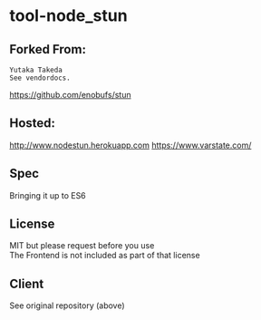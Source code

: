 # tool-node_stun

## Forked From:

```
Yutaka Takeda
See vendordocs.
```

https://github.com/enobufs/stun

## Hosted:

http://www.nodestun.herokuapp.com
https://www.varstate.com/

## Spec

Bringing it up to ES6

## License

MIT but please request before you use  
The Frontend is not included as part of that license  

## Client

See original repository (above)
